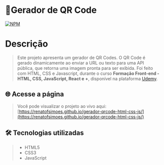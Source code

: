 # 🔳Gerador de QR Code
[![NPM](https://img.shields.io/npm/l/react)](https://github.com/renatofsimoes/gerador-qrcode-html-css-js/edit/main/LICENSE)
# Descrição
>Este projeto apresenta um gerador de QR Codes. O QR Code é gerado dinamicamente ao enviar a URL ou texto para uma API pública, que retorna uma imagem pronta para ser exibida. Foi feito com HTML, CSS e Javascript, durante o curso
 **Formação Front-end - HTML, CSS, JavaScript, React e +**, disponível na plataforma [Udemy](https://www.udemy.com/).
## 🌐 Acesse a página
>Você pode visualizar o projeto ao vivo aqui: [https://renatofsimoes.github.io/gerador-qrcode-html-css-js/](https://renatofsimoes.github.io/gerador-qrcode-html-css-js/)
## 🛠️ Tecnologias utilizadas
>- HTML5
>- CSS3
>- JavaScript
